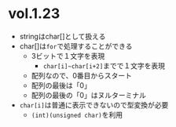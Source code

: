 # vol.1.23

- stringはchar[]として扱える
- char[]は`for`で処理することができる
  - 3ビットで１文字を表現
    - `char[i]~char[i+2]`までで１文字を表現
  - 配列なので、0番目からスタート
  - 配列の最後は「0」
  - 配列の最後の「0」はヌルターミナル
- `char[i]`は普通に表示できないので型変換が必要
  - `(int)(unsigned char)`を利用